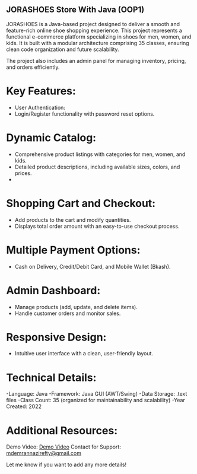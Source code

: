 ## JORASHOES Store With Java (OOP1)

JORASHOES is a Java-based project designed to deliver a smooth and feature-rich online shoe shopping experience. This project represents a functional e-commerce platform specializing in shoes for men, women, and kids. It is built with a modular architecture comprising 35 classes, ensuring clean code organization and future scalability.

The project also includes an admin panel for managing inventory, pricing, and orders efficiently.

# Key Features:
- User Authentication:
- Login/Register functionality with password reset options.
# Dynamic Catalog:
- Comprehensive product listings with categories for men, women, and kids.
- Detailed product descriptions, including available sizes, colors, and prices.
- 
# Shopping Cart and Checkout:
- Add products to the cart and modify quantities.
- Displays total order amount with an easy-to-use checkout process.
# Multiple Payment Options:
- Cash on Delivery, Credit/Debit Card, and Mobile Wallet (Bkash).
# Admin Dashboard:
- Manage products (add, update, and delete items).
- Handle customer orders and monitor sales.
# Responsive Design:
- Intuitive user interface with a clean, user-friendly layout.
# Technical Details:
-Language: Java
-Framework: Java GUI (AWT/Swing)
-Data Storage: .text files
-Class Count: 35 (organized for maintainability and scalability)
-Year Created: 2022

# Additional Resources:
Demo Video: [Demo Video](https://youtu.be/MzVkocs72Ek?si=NpWrU94GI3R6UOlW)
Contact for Support: mdemrannazirefty@gmail.com

Let me know if you want to add any more details!
